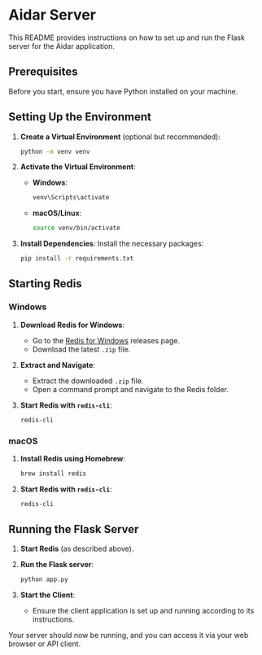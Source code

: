 # Aidar Server

This README provides instructions on how to set up and run the Flask server for the Aidar application.

## Prerequisites

Before you start, ensure you have Python installed on your machine.

## Setting Up the Environment

1. **Create a Virtual Environment** (optional but recommended):
   ```bash
   python -m venv venv
   ```

2. **Activate the Virtual Environment**:
   - **Windows**:
     ```bash
     venv\Scripts\activate
     ```
   - **macOS/Linux**:
     ```bash
     source venv/bin/activate
     ```

3. **Install Dependencies**:
   Install the necessary packages:
   ```bash
   pip install -r requirements.txt
   ```

## Starting Redis

### Windows

1. **Download Redis for Windows**:
   - Go to the [Redis for Windows](https://github.com/microsoftarchive/redis/releases) releases page.
   - Download the latest `.zip` file.

2. **Extract and Navigate**:
   - Extract the downloaded `.zip` file.
   - Open a command prompt and navigate to the Redis folder.

3. **Start Redis with `redis-cli`**:
   ```bash
   redis-cli
   ```

### macOS

1. **Install Redis using Homebrew**:
   ```bash
   brew install redis
   ```

2. **Start Redis with `redis-cli`**:
   ```bash
   redis-cli
   ```

## Running the Flask Server

1. **Start Redis** (as described above).
2. **Run the Flask server**:
   ```bash
   python app.py
   ```

3. **Start the Client**:
   - Ensure the client application is set up and running according to its instructions.

Your server should now be running, and you can access it via your web browser or API client.
